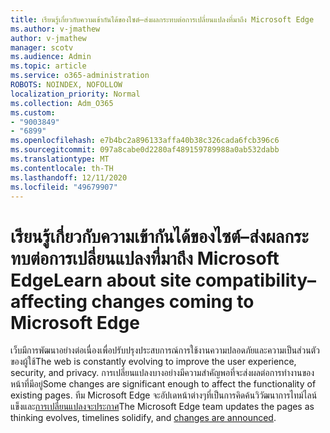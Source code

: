 ```yaml
---
title: เรียนรู้เกี่ยวกับความเข้ากันได้ของไซต์–ส่งผลกระทบต่อการเปลี่ยนแปลงที่มาถึง Microsoft Edge
ms.author: v-jmathew
author: v-jmathew
manager: scotv
ms.audience: Admin
ms.topic: article
ms.service: o365-administration
ROBOTS: NOINDEX, NOFOLLOW
localization_priority: Normal
ms.collection: Adm_O365
ms.custom:
- "9003849"
- "6899"
ms.openlocfilehash: e7b4bc2a896133affa40b38c326cada6fcb396c6
ms.sourcegitcommit: 097a8cabe0d2280af489159789988a0ab532dabb
ms.translationtype: MT
ms.contentlocale: th-TH
ms.lasthandoff: 12/11/2020
ms.locfileid: "49679907"
---
```

# <a name="learn-about-site-compatibilityaffecting-changes-coming-to-microsoft-edge"></a><span data-ttu-id="bfb61-102">เรียนรู้เกี่ยวกับความเข้ากันได้ของไซต์–ส่งผลกระทบต่อการเปลี่ยนแปลงที่มาถึง Microsoft Edge</span><span class="sxs-lookup"><span data-stu-id="bfb61-102">Learn about site compatibility–affecting changes coming to Microsoft Edge</span></span>

<span data-ttu-id="bfb61-103">เว็บมีการพัฒนาอย่างต่อเนื่องเพื่อปรับปรุงประสบการณ์การใช้งานความปลอดภัยและความเป็นส่วนตัวของผู้ใช้</span><span class="sxs-lookup"><span data-stu-id="bfb61-103">The web is constantly evolving to improve the user experience, security, and privacy.</span></span> <span data-ttu-id="bfb61-104">การเปลี่ยนแปลงบางอย่างมีความสำคัญพอที่จะส่งผลต่อการทำงานของหน้าที่มีอยู่</span><span class="sxs-lookup"><span data-stu-id="bfb61-104">Some changes are significant enough to affect the functionality of existing pages.</span></span> <span data-ttu-id="bfb61-105">ทีม Microsoft Edge จะอัปเดหน้าต่างๆที่เป็นการคิดค้นวิวัฒนาการไทม์ไลน์แข็งและ[การเปลี่ยนแปลงจะประกาศ](https://go.microsoft.com/fwlink/?linkid=2135534)</span><span class="sxs-lookup"><span data-stu-id="bfb61-105">The Microsoft Edge team updates the pages as thinking evolves, timelines solidify, and [changes are announced](https://go.microsoft.com/fwlink/?linkid=2135534).</span></span>
